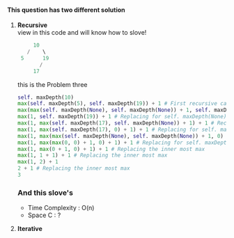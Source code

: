 #### This question has two different solution  
  
1. **Recursive**  
    view in this code and will know how to slove!  
  
    ```python  
         10  
       /    \  
     5      19  
           /  
         17  
    ```  
    this is the Problem three   
    ```python  
    self. maxDepth(10)  
    max(self. maxDepth(5), self. maxDepth(19)) + 1 # First recursive call from node 10  
    max(max(self. maxDepth(None), self. maxDepth(None)) + 1, self. maxDepth(19)) + 1  # Recursive call on node 5 and its expansion  
    max(1, self. maxDepth(19)) + 1 # Replacing for self. maxDepth(None) = 0   
    max(1, max(self. maxDepth(17), self. maxDepth(None)) + 1) + 1 # Recursive call from node 19  
    max(1, max(self. maxDepth(17), 0) + 1) + 1 # Replacing for self. maxDepth(None) = 0   
    max(1, max(max(self. maxDepth(None), self. maxDepth(None)) + 1, 0) + 1) + 1 # Recursive call from node 17  
    max(1, max(max(0, 0) + 1, 0) + 1) + 1 # Replacing for self. maxDepth(None) = 0  
    max(1, max(0 + 1, 0) + 1) + 1 # Replacing the inner most max  
    max(1, 1 + 1) + 1 # Replacing the inner most max  
    max(1, 2) + 1  
    2 + 1 # Replacing the inner most max  
    3  
    ```  
      
    ### And this slove's  
    * Time Complexity : O(n)  
    * Space C : ?  

2. **Iterative**  